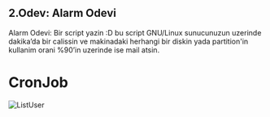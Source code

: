 ## 2.Odev: Alarm Odevi

Alarm Odevi: Bir script yazin :D bu script GNU/Linux sunucunuzun uzerinde dakika’da bir calissin ve makinadaki herhangi bir diskin yada partition'in kullanim orani %90’in uzerinde ise mail atsin. 

# CronJob

![ListUser]([https://i.hizliresim.com/ppv46qu.png)
